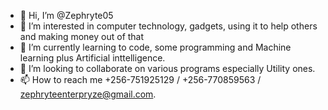 - 👋 Hi, I’m @Zephryte05
- 👀 I’m interested in computer technology, gadgets, using it to help others and making money out of that
- 🌱 I’m currently learning to code, some programming and Machine learning plus Artificial inttelligence.
- 💞️ I’m looking to collaborate on various programs especially Utility ones.
- 📫 How to reach me +256-751925129 / +256-770859563 / zephryteenterpryze@gmail.com.

<!---
Zephryte05/Zephryte05 is a ✨ special ✨ repository because its `README.md` (this file) appears on your GitHub profile.
You can click the Preview link to take a look at your changes.
--->
